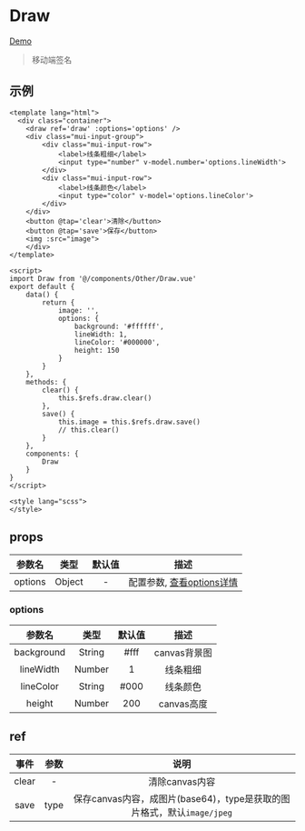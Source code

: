 # Draw
[Demo](http://watasi.gitee.io/infozx_api/dist/#/draw.html)
> 移动端签名

## 示例
```vue{21}
<template lang="html">
  <div class="container">
  	<draw ref='draw' :options='options' />
  	<div class="mui-input-group">
  		<div class="mui-input-row">
  			<label>线条粗细</label>
  			<input type="number" v-model.number='options.lineWidth'>
  		</div>
  		<div class="mui-input-row">
  			<label>线条颜色</label>
  			<input type="color" v-model='options.lineColor'>
  		</div>
  	</div>
  	<button @tap='clear'>清除</button>
  	<button @tap='save'>保存</button>
  	<img :src="image">
	</div>
</template>

<script>
import Draw from '@/components/Other/Draw.vue'
export default {
	data() {
		return {
			image: '',
			options: {
				background: '#ffffff',
				lineWidth: 1,
				lineColor: '#000000',
				height: 150
			}
		}
	},
	methods: {
		clear() {
			this.$refs.draw.clear()
		},
		save() {
			this.image = this.$refs.draw.save()
			// this.clear()
		}
	},
	components: {
		Draw
	}
}
</script>

<style lang="scss">
</style>
```

## props
|参数名|类型|默认值|描述|
|:---:|:---:|:---:|:---:|
|options|Object|-|配置参数, [查看options详情](#options)|

### options
|参数名|类型|默认值|描述|
|:---:|:---:|:---:|:---:|
|background|String|#fff|canvas背景图|
|lineWidth|Number|1|线条粗细|
|lineColor|String|#000|线条颜色|
|height|Number|200|canvas高度|

## ref
|事件|参数|说明|
|:---:|:---:|:---:|
|clear|-|清除canvas内容|
|save|type|保存canvas内容，成图片(base64)，type是获取的图片格式，默认`image/jpeg`|
